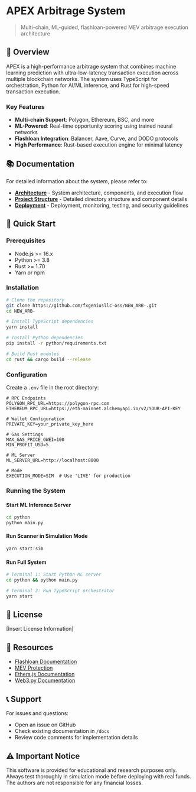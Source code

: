 # APEX Arbitrage System

> Multi-chain, ML-guided, flashloan-powered MEV arbitrage execution architecture

## 🎯 Overview

APEX is a high-performance arbitrage system that combines machine learning prediction with ultra-low-latency transaction execution across multiple blockchain networks. The system uses TypeScript for orchestration, Python for AI/ML inference, and Rust for high-speed transaction execution.

### Key Features

- **Multi-chain Support**: Polygon, Ethereum, BSC, and more
- **ML-Powered**: Real-time opportunity scoring using trained neural networks
- **Flashloan Integration**: Balancer, Aave, Curve, and DODO protocols
- **High Performance**: Rust-based execution engine for minimal latency

## 📚 Documentation

For detailed information about the system, please refer to:

- **[Architecture](docs/ARCHITECTURE.md)** - System architecture, components, and execution flow
- **[Project Structure](docs/PROJECT_STRUCTURE.md)** - Detailed directory structure and component details
- **[Deployment](docs/DEPLOYMENT.md)** - Deployment, monitoring, testing, and security guidelines

## 🚀 Quick Start

### Prerequisites

- Node.js >= 16.x
- Python >= 3.8
- Rust >= 1.70
- Yarn or npm

### Installation

```bash
# Clone the repository
git clone https://github.com/fxgeniusllc-oss/NEW_ARB-.git
cd NEW_ARB-

# Install TypeScript dependencies
yarn install

# Install Python dependencies
pip install -r python/requirements.txt

# Build Rust modules
cd rust && cargo build --release
```

### Configuration

Create a `.env` file in the root directory:

```env
# RPC Endpoints
POLYGON_RPC_URL=https://polygon-rpc.com
ETHEREUM_RPC_URL=https://eth-mainnet.alchemyapi.io/v2/YOUR-API-KEY

# Wallet Configuration
PRIVATE_KEY=your_private_key_here

# Gas Settings
MAX_GAS_PRICE_GWEI=100
MIN_PROFIT_USD=5

# ML Server
ML_SERVER_URL=http://localhost:8000

# Mode
EXECUTION_MODE=SIM  # Use 'LIVE' for production
```

### Running the System

#### Start ML Inference Server

```bash
cd python
python main.py
```

#### Run Scanner in Simulation Mode

```bash
yarn start:sim
```

#### Run Full System

```bash
# Terminal 1: Start Python ML server
cd python && python main.py

# Terminal 2: Run TypeScript orchestrator
yarn start
```

## 📝 License

[Insert License Information]

## 🔗 Resources

- [Flashloan Documentation](https://docs.aave.com/developers/guides/flash-loans)
- [MEV Protection](https://docs.flashbots.net/)
- [Ethers.js Documentation](https://docs.ethers.io/)
- [Web3.py Documentation](https://web3py.readthedocs.io/)

## 📞 Support

For issues and questions:
- Open an issue on GitHub
- Check existing documentation in `/docs`
- Review code comments for implementation details

## ⚠️ Important Notice

This software is provided for educational and research purposes only. Always test thoroughly in simulation mode before deploying with real funds. The authors are not responsible for any financial losses.

